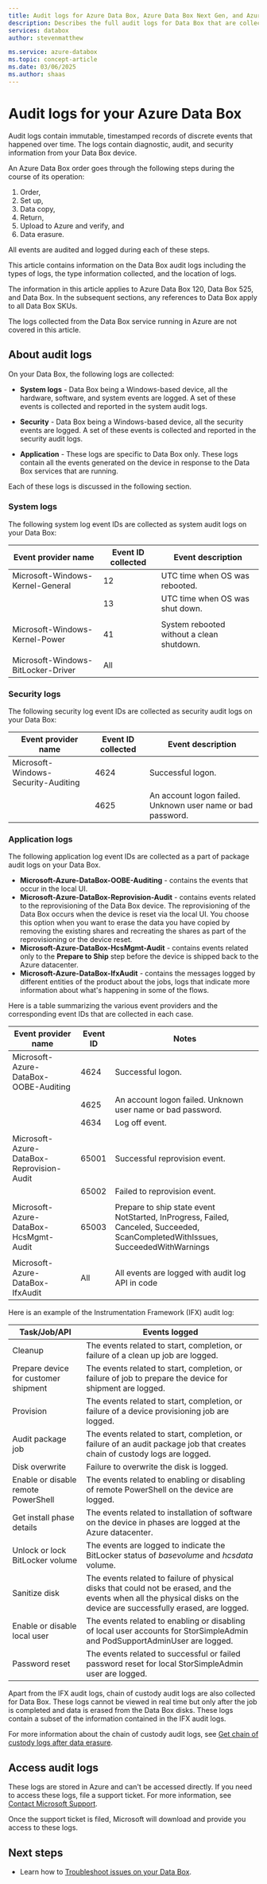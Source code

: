 ```yaml
---
title: Audit logs for Azure Data Box, Azure Data Box Next Gen, and Azure Data Box Heavy events | Microsoft Docs
description: Describes the full audit logs for Data Box that are collected at the various stages of your Azure Data Box, Data Box Next Gen, and Data Box Heavy order.
services: databox
author: stevenmatthew

ms.service: azure-databox
ms.topic: concept-article
ms.date: 03/06/2025
ms.author: shaas
---
```


# Audit logs for your Azure Data Box

Audit logs contain immutable, timestamped records of discrete events that happened over time. The logs contain diagnostic, audit, and security information from your Data Box device.

An Azure Data Box order goes through the following steps during the course of its operation: 
1. Order, 
1. Set up, 
1. Data copy, 
1. Return, 
1. Upload to Azure and verify, and 
1. Data erasure.

All events are audited and logged during each of these steps.

This article contains information on the Data Box audit logs including the types of logs, the type information collected, and the location of logs.

The information in this article applies to Azure Data Box 120, Data Box 525, and Data Box. In the subsequent sections, any references to Data Box apply to all Data Box SKUs.

The logs collected from the Data Box service running in Azure are not covered in this article.

## About audit logs 

On your Data Box, the following logs are collected:

- **System logs** - Data Box being a Windows-based device, all the hardware, software, and system events are logged. A set of these events is collected and reported in the system audit logs. 

- **Security** - Data Box being a Windows-based device, all the security events are logged. A set of these events is collected and reported in the security audit logs. 

- **Application** - These logs are specific to Data Box only. These logs contain all the events generated on the device in response to the Data Box services that are running.

Each of these logs is discussed in the following section.

### System logs

The following system log event IDs are collected as system audit logs on your Data Box:

| Event provider name              | Event ID collected   | Event description              |
|----------------------------------|----------------------|--------------------------------|
| Microsoft-Windows-Kernel-General | 12                   | UTC time when OS was rebooted. |
|                                  | 13                   | UTC time when OS was shut down.|
|                                  |                      |                                |
| Microsoft-Windows-Kernel-Power   | 41                   | System rebooted without a clean shutdown.| 
|                                  |                      |                                |
| Microsoft-Windows-BitLocker-Driver | All                |                                |

### Security logs

The following security log event IDs are collected as security audit logs on your Data Box:

|Event provider name                   |Event ID collected    |Event description       |
|--------------------------------------|----------------------|------------------------|
|Microsoft-Windows-Security-Auditing   |4624                  | Successful logon.      |
|                                      |4625                  | An account logon failed. Unknown user name or bad password. |

### Application logs

The following application log event IDs are collected as a part of package audit logs on your Data Box. 	

- **Microsoft-Azure-DataBox-OOBE-Auditing** - contains the events that occur in the local UI. 
- **Microsoft-Azure-DataBox-Reprovision-Audit** - contains events related to the reprovisioning of the Data Box device. The reprovisioning of the Data Box occurs when the device is reset via the local UI. You choose this option when you want to erase the data you have copied by removing the existing shares and recreating the shares as part of the reprovisioning or the device reset.
- **Microsoft-Azure-DataBox-HcsMgmt-Audit** - contains events related only to the **Prepare to Ship** step before the device is shipped back to the Azure datacenter. 
- **Microsoft-Azure-DataBox-IfxAudit** - contains the messages logged by different entities of the product about the jobs, logs that indicate more information about what's happening in some of the flows.

Here is a table summarizing the various event providers and the corresponding event IDs that are collected in each case.

|Event provider name    |Event ID    | Notes |
|-----------------|-----------------|-------------------|
|Microsoft-Azure-DataBox-OOBE-Auditing |4624        |Successful logon.|
|                                      |4625        |An account logon failed. Unknown user name or bad password.|
|                                     |4634        |Log off event.|
|                                   |  | |
|Microsoft-Azure-DataBox-Reprovision-Audit    |65001       |Successful reprovision event.|
|                                                  |65002       |Failed to reprovision event.|
|                                                  |                 |         |
|Microsoft-Azure-DataBox-HcsMgmt-Audit        |65003       |Prepare to ship state event     NotStarted,     InProgress,     Failed,     Canceled,     Succeeded,     ScanCompletedWithIssues,     SucceededWithWarnings          |
|                                                  |                 |     |
|Microsoft-Azure-DataBox-IfxAudit    |All |All events are logged with audit log API in code |

Here is an example of the Instrumentation Framework (IFX) audit log:

|     Task/Job/API                              |     Events logged                                                                                                              | 
|-----------------------------------------------|------------------------------------------------------------------------------------------------------------------------------|
|     Cleanup                                   |     The events related to start, completion, or failure of a clean up job are logged. |                                              
|     Prepare device for customer shipment    |     The events related to start, completion, or failure of job to prepare the device for shipment are logged. |
|     Provision                                 |     The events related to start, completion, or failure of a device provisioning job are logged.|
|     Audit   package job                       |     The events related to start, completion, or failure of an audit package job that creates chain of custody logs are logged.|
|     Disk   overwrite                          |     Failure to overwrite the disk is logged.|
|     Enable   or disable remote PowerShell     |     The events related to enabling or disabling of remote PowerShell on the device are logged. |
|     Get   install phase details               |     The events related to installation of software on the device in phases are logged at the Azure datacenter.|
|     Unlock or lock BitLocker volume           |     The events are logged to indicate the BitLocker status of *basevolume* and *hcsdata* volume.|
|     Sanitize disk                              |     The events related to failure of physical disks that could not be erased, and the events when all the physical disks on the device are successfully erased, are logged. |
|     Enable or disable local user               |     The events related to enabling or disabling of local user accounts for StorSimpleAdmin and PodSupportAdminUser are logged.| 
|     Password   reset                          |     The events related to successful or failed password reset for local StorSimpleAdmin user are logged. |


Apart from the IFX audit logs, chain of custody audit logs are also collected for Data Box. These logs cannot be viewed in real time but only after the job is completed and data is erased from the Data Box disks. These logs contain a subset of the information contained in the IFX audit logs.

For more information about the chain of custody audit logs, see [Get chain of custody logs after data erasure](data-box-logs.md#get-chain-of-custody-logs-after-data-erasure).

<!-- write a few lines about order history and link out to the detailed section on order history-->

## Access audit logs

These logs are stored in Azure and can't be accessed directly. If you need to access these logs, file a support ticket. For more information, see [Contact Microsoft Support](data-box-disk-contact-microsoft-support.md). 

Once the support ticket is filed, Microsoft will download and provide you access to these logs.


## Next steps

- Learn how to [Troubleshoot issues on your Data Box](data-box-troubleshoot.md).
